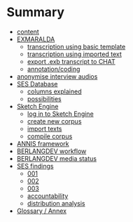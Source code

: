 # Summary

- [content][1]
- [EXMARALDA][2]
	- [transcription using basic template][3]
	- [transcription using imported text][4]
	- [export .exb transcript to CHAT][5]
	- [annotation/coding][6]
- [anonymise interview audios][7]
- [SES Database][8]
	- [columns explained][9]
	- [possibilities][10]
- [Sketch Engine][11]
	- [log in to Sketch Engine][12]
	- [create new corpus][13]
	- [import texts][14]
	- [compile corpus][15]
- [ANNIS framework][16]
- [BERLANGDEV workflow][17]
- [BERLANGDEV media status][18]
- [SES findings][19]
	- [001][20]
	- [002][21]
	- [003][22]
	- [accountability][23]
	- [distribution analysis][24]
- [Glossary / Annex][25]

[1]:	a_intro.md
[2]:	be1_exmaralda-0.md
[3]:	be1_exmaralda-021.md
[4]:	be1_exmaralda-022.md
[5]:	be1_exmaralda-031.md
[6]:	be1_exmaralda-041.md
[7]:	c_audacity.md
[8]:	c_sesdb01.md
[9]:	d_sesdb002.md
[10]:	e_sesdb003.md
[11]:	g_pageske0.md
[12]:	h_page001.md
[13]:	i_page003.md
[14]:	j_page004.md
[15]:	k_page005.md
[16]:	l_annis01.md
[17]:	m_berlangdev01.md
[18]:	n_ses-status.md
[19]:	o_findings00.md
[20]:	p_findings01.md
[21]:	q_findings02.md
[22]:	r_findings03.md
[23]:	s_sesdb004.md
[24]:	t_sesdist001.md
[25]:	z1_annex.md